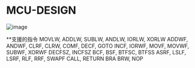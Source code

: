 # MCU-DESIGN
![image](https://github.com/hsien1005/MCU-DESIGN/assets/90340498/cc3730e4-1045-4320-81df-d44fe541d567)

**支援的指令
MOVLW, ADDLW, SUBLW, ANDLW, IORLW, XORLW ADDWF, ANDWF, CLRF, CLRW, COMF, DECF, GOTO INCF, IORWF, MOVF, MOVWF, SUBWF, XORWF DECFSZ, INCFSZ BCF, BSF, BTFSC, BTFSS ASRF, LSLF, LSRF, RLF, RRF, SWAPF CALL, RETURN BRA BRW, NOP
